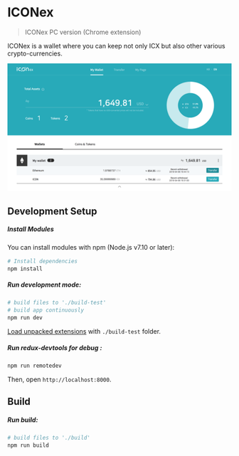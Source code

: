 # ICONex
> ICONex PC version (Chrome extension)

ICONex is a wallet where you can keep not only ICX but also other various crypto-currencies.

![](./public/resource/readme_image.png)

## Development Setup

##### Install Modules

You can install modules with npm (Node.js v7.10 or later):

```sh
# Install dependencies
npm install
```

##### Run development mode:

```sh
# build files to './build-test'
# build app continuously
npm run dev
```

[Load unpacked extensions](https://developer.chrome.com/extensions/getstarted#unpacked) with `./build-test` folder.


##### Run redux-devtools for debug :
```sh
npm run remotedev
```
Then, open `http://localhost:8000`.


## Build

##### Run build:

```sh
# build files to './build'
npm run build
```
